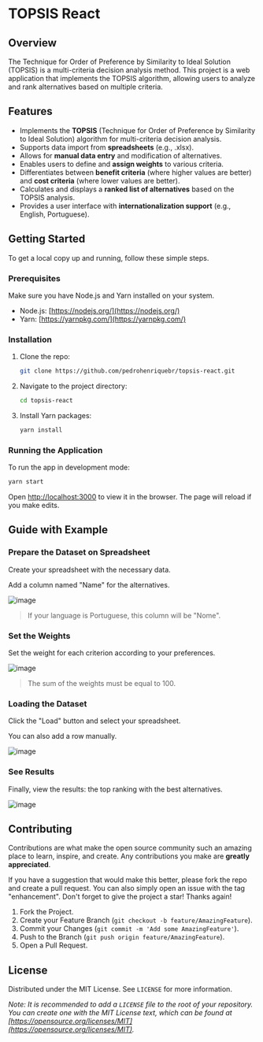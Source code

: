 # TOPSIS React

## Overview

The Technique for Order of Preference by Similarity to Ideal Solution (TOPSIS) is a multi-criteria decision analysis method. This project is a web application that implements the TOPSIS algorithm, allowing users to analyze and rank alternatives based on multiple criteria.

## Features

- Implements the **TOPSIS** (Technique for Order of Preference by Similarity to Ideal Solution) algorithm for multi-criteria decision analysis.
- Supports data import from **spreadsheets** (e.g., .xlsx).
- Allows for **manual data entry** and modification of alternatives.
- Enables users to define and **assign weights** to various criteria.
- Differentiates between **benefit criteria** (where higher values are better) and **cost criteria** (where lower values are better).
- Calculates and displays a **ranked list of alternatives** based on the TOPSIS analysis.
- Provides a user interface with **internationalization support** (e.g., English, Portuguese).

## Getting Started

To get a local copy up and running, follow these simple steps.

### Prerequisites

Make sure you have Node.js and Yarn installed on your system.
- Node.js: [https://nodejs.org/](https://nodejs.org/)
- Yarn: [https://yarnpkg.com/](https://yarnpkg.com/)

### Installation

1. Clone the repo:
   ```sh
   git clone https://github.com/pedrohenriquebr/topsis-react.git
   ```
2. Navigate to the project directory:
   ```sh
   cd topsis-react
   ```
3. Install Yarn packages:
   ```sh
   yarn install
   ```

### Running the Application

To run the app in development mode:
```sh
yarn start
```
Open [http://localhost:3000](http://localhost:3000) to view it in the browser. The page will reload if you make edits.

## Guide with Example

### Prepare the Dataset on Spreadsheet

Create your spreadsheet with the necessary data.

Add a column named "Name" for the alternatives.

![image](https://user-images.githubusercontent.com/25212918/112929400-bba98f80-90ee-11eb-9bce-e5129cdad5b3.png)

> If your language is Portuguese, this column will be "Nome".

### Set the Weights

Set the weight for each criterion according to your preferences.

![image](https://user-images.githubusercontent.com/25212918/112931556-c534f680-90f2-11eb-8446-a38790bae94d.png)

> The sum of the weights must be equal to 100.

### Loading the Dataset

Click the "Load" button and select your spreadsheet.

You can also add a row manually.

![image](https://user-images.githubusercontent.com/25212918/112932188-de8a7280-90f3-11eb-91dd-ac96e4e0c479.png)

### See Results

Finally, view the results: the top ranking with the best alternatives.

![image](https://user-images.githubusercontent.com/25212918/112932782-ed255980-90f4-11eb-9c85-482ecde52cc7.png)

## Contributing

Contributions are what make the open source community such an amazing place to learn, inspire, and create. Any contributions you make are **greatly appreciated**.

If you have a suggestion that would make this better, please fork the repo and create a pull request. You can also simply open an issue with the tag "enhancement".
Don't forget to give the project a star! Thanks again!

1. Fork the Project.
2. Create your Feature Branch (`git checkout -b feature/AmazingFeature`).
3. Commit your Changes (`git commit -m 'Add some AmazingFeature'`).
4. Push to the Branch (`git push origin feature/AmazingFeature`).
5. Open a Pull Request.

## License

Distributed under the MIT License. See `LICENSE` for more information.

*Note: It is recommended to add a `LICENSE` file to the root of your repository. You can create one with the MIT License text, which can be found at [https://opensource.org/licenses/MIT](https://opensource.org/licenses/MIT).*
